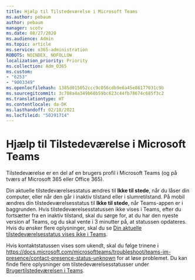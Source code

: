```yaml
---
title: Hjælp til Tilstedeværelse i Microsoft Teams
ms.author: pebaum
author: pebaum
manager: scotv
ms.date: 08/27/2020
ms.audience: Admin
ms.topic: article
ms.service: o365-administration
ROBOTS: NOINDEX, NOFOLLOW
localization_priority: Priority
ms.collection: Adm_O365
ms.custom:
- "6253"
- "9003349"
ms.openlocfilehash: 1385d015052ccc9c056cdb9e6a45e86177031c9b
ms.sourcegitcommit: 3c708a4a349b60b59bc623c44fb78674c685f3c2
ms.translationtype: HT
ms.contentlocale: da-DK
ms.lasthandoff: 02/18/2021
ms.locfileid: "50291714"
---
```

# <a name="help-with-presence-in-microsoft-teams"></a>Hjælp til Tilstedeværelse i Microsoft Teams

Tilstedeværelse er en del af en brugers profil i Microsoft Teams (og på tværs af Microsoft 365 eller Office 365). 

Din aktuelle tilstedeværelsesstatus ændres til  **Ikke til stede**,  når du låser din computer, eller når den går i inaktiv tilstand eller i slumretilstand. På mobil ændres din tilstedeværelsesstatus til **Ikke til stede**,  når Teams-appen er i baggrunden. Hvis tilstedeværelsesstatussen ikke vises i Teams, efter du fortsætter fra en inaktiv tilstand, skal du sørge for, at du har den nyeste version af Teams, og du skal vente i 3 minutter på, at statussen opdateres. Hvis du ønsker flere oplysninger, skal du se [Din aktuelle tilstedeværelsesstatus vises ikke i Teams](https://docs.microsoft.com/microsoftteams/troubleshoot/teams-im-presence/presence-not-show-actual-status).

Hvis kontaktstatussen vises som ukendt, skal du følge trinene i https://docs.microsoft.com/microsoftteams/troubleshoot/teams-im-presence/contact-presence-status-unknown for at løse problemet.
Du kan finde flere oplysninger om tilstedeværelsesstatusser under [Brugertilstedeværelsen i Teams](https://docs.microsoft.com/microsoftteams/presence-admins).

